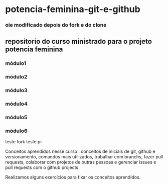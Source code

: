 # potencia-feminina-git-e-github

### oie modificado depois do fork e do clone


## repositorio do curso ministrado para o projeto potencia feminina

### módulo1
### módulo2
### módulo3
### módulo4
### módulo5
### módulo6
teste fork teste pr

Conceitos aprendidos nesse curso : conceitos de iniciais de git, github e versionamento, comandos mais utilizados, trabalhar com branchs, fazer pull requests, colaborar com projetos de outras pessoas e gerenciar issues e pull requests com o github projects.

Realizamos alguns exercícios para fixar os conceitos aprendidos.

